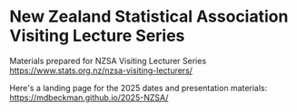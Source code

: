 # New Zealand Statistical Association Visiting Lecture Series

Materials prepared for NZSA Visiting Lecturer Series <https://www.stats.org.nz/nzsa-visiting-lecturers/>

Here's a landing page for the 2025 dates and presentation materials: <https://mdbeckman.github.io/2025-NZSA/>
